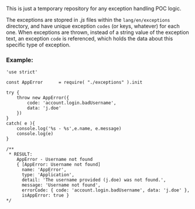 This is just a temporary repository for any exception handling POC logic.

The exceptions are stopred in *.js* files within the `lang/en/exceptions` directory, and have unique exception `codes` (or keys, whatever) for each one.  When exceptions are thrown, instead of a string value of the exception text, an exception `code` is referenced, which holds the data about this specific type of exception.

### Example:


	'use strict'

	const AppError      = require( "./exceptions" ).init

	try {
		throw new AppError({
			code: 'account.login.badUsername',
			data: 'j.doe'
		})
	}
	catch( e ){
		console.log('%s - %s',e.name, e.message)
		console.log(e)
	}

	/**
	 * RESULT:
		AppError - Username not found
		{ [AppError: Username not found]
		  name: 'AppError',
		  type: 'Application',
		  detail: 'The username provided (j.doe) was not found.',
		  message: 'Username not found',
		  errorCode: { code: 'account.login.badUsername', data: 'j.doe' },
		  isAppError: true }
	*/